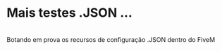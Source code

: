 <h1> Mais testes .JSON ... </h1>
<br>Botando em prova os recursos de configuração .JSON dentro do FiveM</br>



